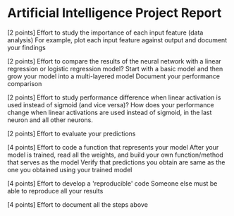# Artificial Intelligence Project Report

[2 points] Effort to study the importance of each input feature (data analysis)
For example, plot each input feature against output and document your findings



[2 points] Effort to compare the results of the neural network with a linear regression or logistic regression model?
Start with a basic model and then grow your model into a multi-layered model
Document your performance comparison



[2 points] Effort to study performance difference when linear activation is used instead of sigmoid (and vice versa)?
How does your performance change when linear activations are used instead of sigmoid, in the last neuron and all other neurons.



[2 points] Effort to evaluate your predictions



[4 points] Effort to code a function that represents your model
After your model is trained, read all the weights, and build your own function/method that serves as the model
Verify that predictions you obtain are same as the one you obtained using your trained model



[4 points] Effort to develop a 'reproducible' code
Someone else must be able to reproduce all your results



[4 points] Effort to document all the steps above
